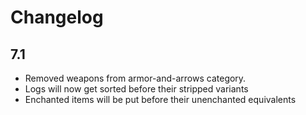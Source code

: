 # Changelog
## 7.1
- Removed weapons from armor-and-arrows category.
- Logs will now get sorted before their stripped variants
- Enchanted items will be put before their unenchanted equivalents